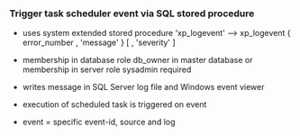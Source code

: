### Trigger task scheduler event via SQL stored procedure

- uses system extended stored procedure 'xp_logevent'  --> xp_logevent { error_number , 'message' } [ , 'severity' ] 
- membership in database role db_owner in master database or membership in server role sysadmin required
- writes message in SQL Server log file and Windows event viewer

- execution of scheduled task is triggered on event
- event = specific event-id, source and log 

